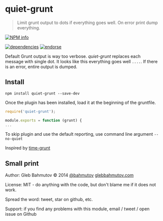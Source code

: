 # quiet-grunt

> Limit grunt output to dots if everything goes well. On error print dump everything.

[![NPM info][nodei.co]](https://npmjs.org/package/quiet-grunt)

[![dependencies][dependencies-image]][dependencies-url]
[![endorse][endorse-image]][endorse-url]

Default Grunt output is way too verbose. *quiet-grunt* replaces each message with single dot.
It looks like this everything goes well `....`. If there is an error, entire output is dumped.

## Install

```shell
npm install quiet-grunt --save-dev
```

Once the plugin has been installed, load it at the beginning of the gruntfile.

```js
require('quiet-grunt');

module.exports = function (grunt) {
...
```

To skip plugin and use the default reporting, use command line argument `--no-quiet`

Inspired by [time-grunt](https://github.com/sindresorhus/time-grunt)

## Small print

Author: Gleb Bahmutov &copy; 2014
[@bahmutov](https://twitter.com/bahmutov) [glebbahmutov.com](http://glebbahmutov.com)

License: MIT - do anything with the code, but don't blame me if it does not work.

Spread the word: tweet, star on github, etc.

Support: if you find any problems with this module, email / tweet / open issue on Github

[ci-image]: https://travis-ci.org/bahmutov/quiet-grunt.png?branch=master
[ci-url]: https://travis-ci.org/bahmutov/quiet-grunt
[nodei.co]: https://nodei.co/npm/quiet-grunt.png?downloads=true
[dependencies-image]: https://david-dm.org/bahmutov/quiet-grunt.png
[dependencies-url]: https://david-dm.org/bahmutov/quiet-grunt
[endorse-image]: https://api.coderwall.com/bahmutov/endorsecount.png
[endorse-url]: https://coderwall.com/bahmutov

